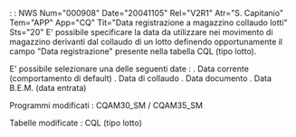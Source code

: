  :  : NWS Num="000908" Date="20041105" Rel="V2R1" Atr="S. Capitanio" Tem="APP" App="CQ" Tit="Data registrazione a magazzino collaudo lotti" Sts="20"
E' possibile specificare la data da utilizzare nei movimento di magazzino derivanti dal collaudo di un lotto definendo opportunamente il campo "Data registrazione" presente nella tabella CQL (tipo
lotto).

E' possibile selezionare una delle seguenti date : 
. Data corrente (comportamento di default)
. Data di collaudo
. Data documento
. Data B.E.M. (data entrata)

Programmi modificati :  CQAM30_SM / CQAM35_SM

Tabelle modificate :  CQL (tipo lotto)
